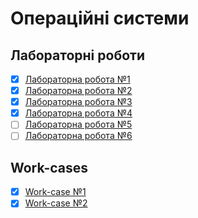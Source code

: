 # Операційні системи

## Лабораторні роботи

- [x] [Лабораторна робота №1](/labs/1.md)
- [x] [Лабораторна робота №2](/labs/2.md)
- [x] [Лабораторна робота №3](/labs/3.md)
- [x] [Лабораторна робота №4](/labs/4.md)
- [ ] [Лабораторна робота №5](/labs/5.md)
- [ ] [Лабораторна робота №6](/labs/6.md)

## Work-cases

- [x] [Work-case №1](/workcases/1.md)
- [x] [Work-case №2](/workcases/2.md)
